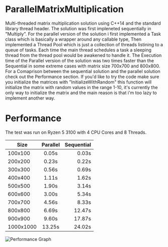 # ParallelMatrixMultiplication
Multi-threaded matrix multiplication solution using C++14 and the standard library thread header. The solution was first impleneted sequentially in "Multiply".
For the parallel version of the solution i first implemented a Task class which is basically a wrapper around any callable type,
Then implemented a Thread Pool which is just a collection of threads listining to a queue of tasks. Each time the main thread schedules a task a sleeping thread from the thread pool would be
awakened to handle it. The Execution time of the Parallel version of the solution was two times faster than the Sequential in some extreme cases with matrix size 700x700 and 800x800. 
For a Comaprison between the sequential solution and the parallel solution check out the Performance section. If you'd like to try the code make sure you initialize the matrices with "InitializeWithRandom"
this function will initialize the matrix with random values in the range 1-10, it's currently the only way to initialize the matrix and the main reason is that i'm too lazy to implement another way.

# Performance
The test was run on Ryzen 5 3100 with 4 CPU Cores and 8 Threads.

| Size        | Parallel           | Sequential  |
| ------------- |:-------------:| -----:|
| 100x100      | 0.05s     | 0.03s |
| 200x200      | 0.23s     |   0.22s |
| 300x300      | 0.56s      |    0.69s |
| 400x400      | 1.11s      |    1.62s |
| 500x500      | 1.90s      |    3.14s |
| 600x600      | 3.00s      |    5.34s |
| 700x700      | 4.56s      |    8.33s |
| 800x800      | 6.69s      |    12.47s |
| 900x900      | 9.60s      |    17.87s |
| 1000x1000      | 13.25s      |    24.02s |

![Performance Graph](https://i.imgur.com/uxbW0Ej.png)
